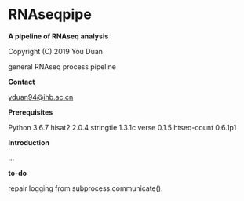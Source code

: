 # RNAseqpipe

**A pipeline of RNAseq analysis**

Copyright (C) 2019 You Duan

general RNAseq process pipeline

**Contact**

yduan94@ihb.ac.cn

**Prerequisites**

Python 3.6.7
hisat2 2.0.4
stringtie 1.3.1c
verse 0.1.5
htseq-count 0.6.1p1

**Introduction**

...

**to-do**

repair logging from subprocess.communicate().

